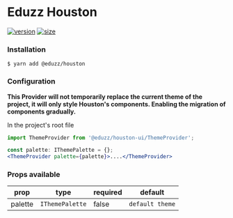 # Eduzz Houston

[![version](https://img.shields.io/npm/v/@eduzz/@eduzz/houston-ui)](https://www.npmjs.com/package/@eduzz/houston-ui)
[![size](https://img.shields.io/bundlephobia/min/@eduzz/houston-ui)](https://www.npmjs.com/package/@eduzz/houston-ui)

### Installation

```
$ yarn add @eduzz/houston
```

### Configuration

**This Provider will not temporarily replace the current theme of the project, it will only style Houston's components. Enabling the migration of components gradually.**

In the project's root file

```js
import ThemeProvider from '@eduzz/houston-ui/ThemeProvider';
```

```jsx
const palette: IThemePalette = {};
<ThemeProvider palette={palette}>....</ThemeProvider>
```

### Props available

| prop    | type            | required | default         |
|---------|-----------------|----------|-----------------|
| palette | `IThemePalette` | false    | `default theme` |

